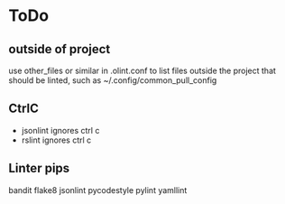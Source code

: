 # ToDo

## outside of project

use other_files or similar in .olint.conf to list files outside the project
that should be linted, such as ~/.config/common_pull_config

## CtrlC

- jsonlint ignores ctrl c
- rslint  ignores ctrl c

## Linter pips

bandit
flake8
jsonlint
pycodestyle
pylint
yamllint

